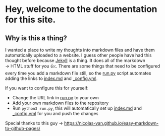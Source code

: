 # Hey, welcome to the documentation for this site.

## Why is this a thing?

I wanted a place to write my thoughts into markdown files and have them automatically uploaded to a website. I guess other people have had this thought before because [Jekyll](https://jekyllrb.com/) is a thing. It does all of the markdown &rarr; HTML stuff for you 👍:. There are some things that need to be configured every time you add a markdown file still, so the [run.py](https://github.com/jacob-zietek/jacob-zietek.github.io/blob/main/run.py) script automates adding the links to [index.md](https://github.com/jacob-zietek/jacob-zietek.github.io/blob/main/index.md) and [_config.yml](https://github.com/jacob-zietek/jacob-zietek.github.io/blob/main/_config.yml).

If you want to configure this for yourself:

- Change the URL link in [run.py](https://github.com/jacob-zietek/jacob-zietek.github.io/blob/main/run.py) to your own
- Add your own markdown files to the repository 
- Run `python3 run.py`, this will automatically set up [index.md](https://github.com/jacob-zietek/jacob-zietek.github.io/blob/main/index.md) and [_config.yml](https://github.com/jacob-zietek/jacob-zietek.github.io/blob/main/_config.yml) for you and push the changes

Special thanks to this guy &rarr;  https://nicolas-van.github.io/easy-markdown-to-github-pages/
